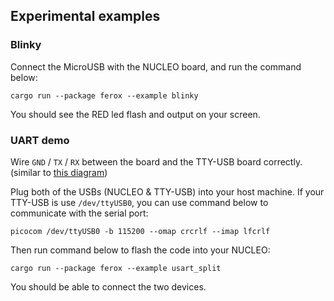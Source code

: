 ## Experimental examples
### Blinky
Connect the MicroUSB with the NUCLEO board, and run the command below:
```
cargo run --package ferox --example blinky
```

You should see the RED led flash and output on your screen.

### UART demo
Wire `GND` / `TX` / `RX` between the board and the TTY-USB board correctly. (similar to [this diagram](https://microcontrollerslab.com/wp-content/uploads/2021/12/STM32-with-FTDI-programmer-connection-diagram.jpg))

Plug both of the USBs (NUCLEO & TTY-USB) into your host machine. If your TTY-USB is use `/dev/ttyUSB0`, you can use command below to communicate with the serial port:
```
picocom /dev/ttyUSB0 -b 115200 --omap crcrlf --imap lfcrlf
```

Then run command below to flash the code into your NUCLEO:
```
cargo run --package ferox --example usart_split
```

You should be able to connect the two devices.
